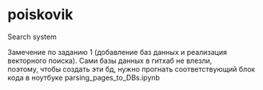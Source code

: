 # poiskovik
Search system

Замечение по заданию 1 (добавление баз данных и реализация векторного поиска). Сами базы данных в гитхаб не влезли,  
поэтому, чтобы создать эти бд, нужно прогнать соответствующий блок кода в ноутбуке parsing_pages_to_DBs.ipynb